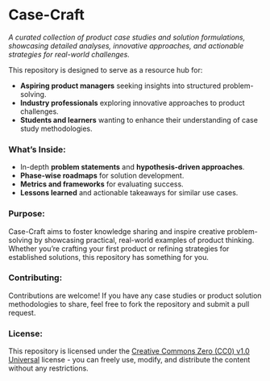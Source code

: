 # Case-Craft
*A curated collection of product case studies and solution formulations, showcasing detailed analyses, innovative approaches, and actionable strategies for real-world challenges.*

This repository is designed to serve as a resource hub for:  
- **Aspiring product managers** seeking insights into structured problem-solving.  
- **Industry professionals** exploring innovative approaches to product challenges.  
- **Students and learners** wanting to enhance their understanding of case study methodologies.  

### **What’s Inside:**  
- In-depth **problem statements** and **hypothesis-driven approaches**.  
- **Phase-wise roadmaps** for solution development.  
- **Metrics and frameworks** for evaluating success.  
- **Lessons learned** and actionable takeaways for similar use cases.  

### **Purpose:**  
Case-Craft aims to foster knowledge sharing and inspire creative problem-solving by showcasing practical, real-world examples of product thinking. Whether you’re crafting your first product or refining strategies for established solutions, this repository has something for you.  

### **Contributing:**  
Contributions are welcome! If you have any case studies or product solution methodologies to share, feel free to fork the repository and submit a pull request.  

### **License:**  
This repository is licensed under the [Creative Commons Zero (CC0) v1.0 Universal](https://creativecommons.org/publicdomain/zero/1.0/) license - you can freely use, modify, and distribute the content without any restrictions.
